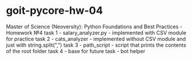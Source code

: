 # goit-pycore-hw-04
Master of Science (Neoversity): Python Foundations and Best Practices - Homework №4
task 1 - salary_analyzer.py - implemented with CSV module for practice
task 2 - cats_analyzer - implemented without CSV module and just with string.split(",") 
task 3 - path_script - script that prints the contents of the root folder
task 4 - base for future task - bot helper
